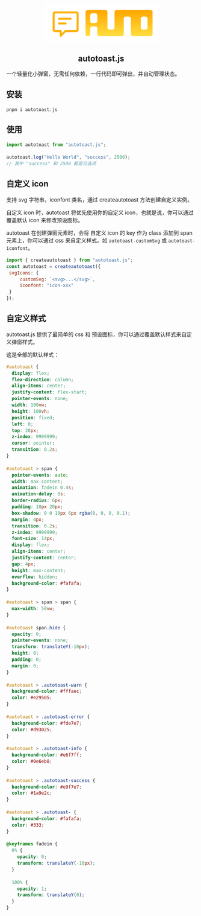<p align="center">
  <a target="_blank" href="#">
  <img alt="autotoast" src="./autotoast.svg" width="300">
  </a>
</p>

<p align="center">
  <h2 align="center">autotoast.js</h2>
</p>

一个轻量化小弹窗，无需任何依赖，一行代码即可弹出，并自动管理状态。

## 安装

```shell
pnpm i autotoast.js
```

## 使用

```js
import autotoast from "autotoast.js";

autotoast.log("Hello World", "success", 2500);
// 其中 "success" 和 2500 都是可选项
```

## 自定义 icon

支持 svg 字符串，iconfont 类名，通过 createautotoast 方法创建自定义实例。

自定义 icon 时，autotoast 将优先使用你的自定义 icon，也就是说，你可以通过覆盖默认 icon 来修改预设图标。

autotoast 在创建弹窗元素时，会将 自定义 icon 的 key 作为 class 添加到 span 元素上，你可以通过 css 来自定义样式。如 `autotoast-customSvg` 或 `autotoast-iconfont`。


```js
import { createautotoast } from "autotoast.js";
const autotoast = createautotoast({
 svgIcons: {
     customSvg: `<svg>...</svg>`,
     iconfont: "icon-xxx"
 }
});
```

## 自定义样式

autotoast.js 提供了最简单的 css 和 预设图标，你可以通过覆盖默认样式来自定义弹窗样式。


这是全部的默认样式：

```css
#autotoast {
  display: flex;
  flex-direction: column;
  align-items: center;
  justify-content: flex-start;
  pointer-events: none;
  width: 100vw;
  height: 100vh;
  position: fixed;
  left: 0;
  top: 20px;
  z-index: 9999999;
  cursor: pointer;
  transition: 0.2s;
}

#autotoast > span {
  pointer-events: auto;
  width: max-content;
  animation: fadein 0.4s;
  animation-delay: 0s;
  border-radius: 6px;
  padding: 10px 20px;
  box-shadow: 0 0 10px 6px rgba(0, 0, 0, 0.1);
  margin: 4px;
  transition: 0.2s;
  z-index: 9999999;
  font-size: 14px;
  display: flex;
  align-items: center;
  justify-content: center;
  gap: 4px;
  height: max-content;
  overflow: hidden;
  background-color: #fafafa;
}

#autotoast > span > span {
  max-width: 50vw;
}

#autotoast span.hide {
  opacity: 0;
  pointer-events: none;
  transform: translateY(-10px);
  height: 0;
  padding: 0;
  margin: 0;
}

#autotoast > .autotoast-warn {
  background-color: #fffaec;
  color: #e29505;
}

#autotoast > .autotoast-error {
  background-color: #fde7e7;
  color: #d93025;
}

#autotoast > .autotoast-info {
  background-color: #e6f7ff;
  color: #0e6eb8;
}

#autotoast > .autotoast-success {
  background-color: #e9f7e7;
  color: #1a9e2c;
}

#autotoast > .autotoast- {
  background-color: #fafafa;
  color: #333;
}

@keyframes fadein {
  0% {
    opacity: 0;
    transform: translateY(-10px);
  }

  100% {
    opacity: 1;
    transform: translateY(0);
  }
}

```